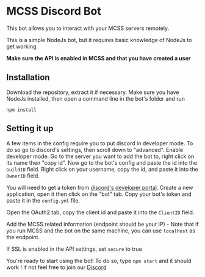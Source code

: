 # MCSS Discord Bot

This bot allows you to interact with your MCSS servers remotely. 

This is a simple NodeJs bot, but it requires basic knowledge of NodeJs to get working. 

**Make sure the API is enabled in MCSS and that you have created a user**

## Installation

Download the repository, extract it if necessary. Make sure you have NodeJs installed, then open a command line in the bot's folder and run

`npm install`

## Setting it up

A few items in the config require you to put discord in developer mode. To do so go to discord's settings, then scroll down to "advanced". Enable developer mode. 
Go to the server you want to add the bot to, right click on its name then "copy id". Now go to the bot's config and paste the id into the `GuildID` field.
Right click on your username, copy the id, and paste it into the `OwnerID` field.


You will need to get a token from [discord's developer portal](https://discord.com/developers/applications). Create a new application, open it then click on the "bot" tab. Copy your bot's token and paste it in the `config.yml` file. 

Open the OAuth2 tab, copy the client id and paste it into the `ClientID` field.


Add the MCSS related information (endpoint should be your IP) - Note that if you run MCSS and the bot on the same machine, you can use `localhost` as the endpoint.

If SSL is enabled in the API settings, set `secure` to true

You're ready to start using the bot! To do so, type `npm start` and it should work !
if not feel free to join our [Discord](https://discord.gg/DEn89PB)
